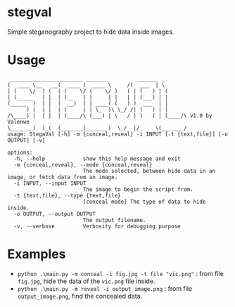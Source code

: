 # stegval
 Simple steganography project to hide data inside images.

# Usage

```
 _______________________ _______         _______ _
(  ____ \__   __(  ____ (  ____ \     /(  ___  | \
| (    \/  ) (  | (    \/ (    \/ )   ( | (   ) | (
| (_____   | |  | (__   | |     | |   | | (___) | |
(_____  )  | |  |  __)  | | ____( (   ) )  ___  | |
      ) |  | |  | (     | | \_  )\ \_/ /| (   ) | |
/\____) |  | |  | (____/\ (___) | \   / | )   ( | (____/\ v1.0 by Valenwe
\_______)  )_(  (_______(_______)  \_/  |/     \(_______/
usage: StegaVal [-h] -m {conceal,reveal} -i INPUT [-t {text,file}] [-o OUTPUT] [-v]

options:
  -h, --help            show this help message and exit
  -m {conceal,reveal}, --mode {conceal,reveal}
                        The mode selected, between hide data in an image, or fetch data from an image.
  -i INPUT, --input INPUT
                        The image to begin the script from.
  -t {text,file}, --type {text,file}
                        [conceal mode] The type of data to hide inside.
  -o OUTPUT, --output OUTPUT
                        The output filename.
  -v, --verbose         Verbosity for debugging purpose
  ```

  # Examples

- `python .\main.py -m conceal -i fig.jpg -t file "vic.png"` : from file `fig.jpg`, hide the data of the `vic.png` file inside.
- `python .\main.py -m reveal -i output_image.png` : from file `output_image.png`, find the concealed data.